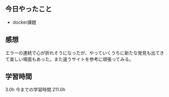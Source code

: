 ## 今日やったこと
- docker課題

## 感想
エラーの連続で心が折れそうになったが、やっていくうちに新たな発見も出てきて楽しい場面もあった。また違うサイトを参考に頑張ってみる。

## 学習時間
3.0h 今までの学習時間 211.0h
